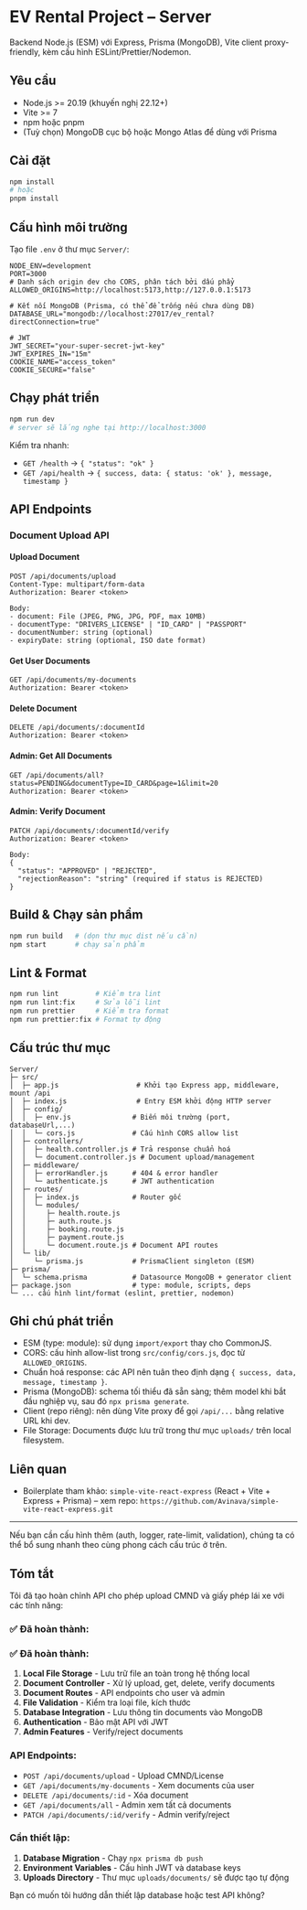 # EV Rental Project – Server

Backend Node.js (ESM) với Express, Prisma (MongoDB), Vite client proxy-friendly, kèm cấu hình ESLint/Prettier/Nodemon.

## Yêu cầu

- Node.js >= 20.19 (khuyến nghị 22.12+)
- Vite >= 7
- npm hoặc pnpm
- (Tuỳ chọn) MongoDB cục bộ hoặc Mongo Atlas để dùng với Prisma

## Cài đặt

```bash
npm install
# hoặc
pnpm install
```

## Cấu hình môi trường

Tạo file `.env` ở thư mục `Server/`:

```env
NODE_ENV=development
PORT=3000
# Danh sách origin dev cho CORS, phân tách bởi dấu phẩy
ALLOWED_ORIGINS=http://localhost:5173,http://127.0.0.1:5173

# Kết nối MongoDB (Prisma, có thể để trống nếu chưa dùng DB)
DATABASE_URL="mongodb://localhost:27017/ev_rental?directConnection=true"

# JWT
JWT_SECRET="your-super-secret-jwt-key"
JWT_EXPIRES_IN="15m"
COOKIE_NAME="access_token"
COOKIE_SECURE="false"
```

## Chạy phát triển

```bash
npm run dev
# server sẽ lắng nghe tại http://localhost:3000
```

Kiểm tra nhanh:

- `GET /health` → `{ "status": "ok" }`
- `GET /api/health` → `{ success, data: { status: 'ok' }, message, timestamp }`

## API Endpoints

### Document Upload API

#### Upload Document

```
POST /api/documents/upload
Content-Type: multipart/form-data
Authorization: Bearer <token>

Body:
- document: File (JPEG, PNG, JPG, PDF, max 10MB)
- documentType: "DRIVERS_LICENSE" | "ID_CARD" | "PASSPORT"
- documentNumber: string (optional)
- expiryDate: string (optional, ISO date format)
```

#### Get User Documents

```
GET /api/documents/my-documents
Authorization: Bearer <token>
```

#### Delete Document

```
DELETE /api/documents/:documentId
Authorization: Bearer <token>
```

#### Admin: Get All Documents

```
GET /api/documents/all?status=PENDING&documentType=ID_CARD&page=1&limit=20
Authorization: Bearer <token>
```

#### Admin: Verify Document

```
PATCH /api/documents/:documentId/verify
Authorization: Bearer <token>

Body:
{
  "status": "APPROVED" | "REJECTED",
  "rejectionReason": "string" (required if status is REJECTED)
}
```

## Build & Chạy sản phẩm

```bash
npm run build   # (dọn thư mục dist nếu cần)
npm start       # chạy sản phẩm
```

## Lint & Format

```bash
npm run lint         # Kiểm tra lint
npm run lint:fix     # Sửa lỗi lint
npm run prettier     # Kiểm tra format
npm run prettier:fix # Format tự động
```

## Cấu trúc thư mục

```
Server/
├─ src/
│  ├─ app.js                   # Khởi tạo Express app, middleware, mount /api
│  ├─ index.js                 # Entry ESM khởi động HTTP server
│  ├─ config/
│  │  ├─ env.js               # Biến môi trường (port, databaseUrl,...)
│  │  └─ cors.js              # Cấu hình CORS allow list
│  ├─ controllers/
│  │  ├─ health.controller.js # Trả response chuẩn hoá
│  │  └─ document.controller.js # Document upload/management
│  ├─ middleware/
│  │  ├─ errorHandler.js      # 404 & error handler
│  │  └─ authenticate.js      # JWT authentication
│  ├─ routes/
│  │  ├─ index.js             # Router gốc
│  │  └─ modules/
│  │     ├─ health.route.js
│  │     ├─ auth.route.js
│  │     ├─ booking.route.js
│  │     ├─ payment.route.js
│  │     └─ document.route.js # Document API routes
│  └─ lib/
│     └─ prisma.js            # PrismaClient singleton (ESM)
├─ prisma/
│  └─ schema.prisma           # Datasource MongoDB + generator client
├─ package.json               # type: module, scripts, deps
└─ ... cấu hình lint/format (eslint, prettier, nodemon)
```

## Ghi chú phát triển

- ESM (type: module): sử dụng `import/export` thay cho CommonJS.
- CORS: cấu hình allow-list trong `src/config/cors.js`, đọc từ `ALLOWED_ORIGINS`.
- Chuẩn hoá response: các API nên tuân theo định dạng `{ success, data, message, timestamp }`.
- Prisma (MongoDB): schema tối thiểu đã sẵn sàng; thêm model khi bắt đầu nghiệp vụ, sau đó `npx prisma generate`.
- Client (repo riêng): nên dùng Vite proxy để gọi `/api/...` bằng relative URL khi dev.
- File Storage: Documents được lưu trữ trong thư mục `uploads/` trên local filesystem.

## Liên quan

- Boilerplate tham khảo: `simple-vite-react-express` (React + Vite + Express + Prisma) – xem repo: `https://github.com/Avinava/simple-vite-react-express.git`

---

Nếu bạn cần cấu hình thêm (auth, logger, rate-limit, validation), chúng ta có thể bổ sung nhanh theo cùng phong cách cấu trúc ở trên.

## Tóm tắt

Tôi đã tạo hoàn chỉnh API cho phép upload CMND và giấy phép lái xe với các tính năng:

### ✅ **Đã hoàn thành:**

### ✅ **Đã hoàn thành:**

1. **Local File Storage** - Lưu trữ file an toàn trong hệ thống local
2. **Document Controller** - Xử lý upload, get, delete, verify documents
3. **Document Routes** - API endpoints cho user và admin
4. **File Validation** - Kiểm tra loại file, kích thước
5. **Database Integration** - Lưu thông tin documents vào MongoDB
6. **Authentication** - Bảo mật API với JWT
7. **Admin Features** - Verify/reject documents

### **API Endpoints:**

- `POST /api/documents/upload` - Upload CMND/License
- `GET /api/documents/my-documents` - Xem documents của user
- `DELETE /api/documents/:id` - Xóa document
- `GET /api/documents/all` - Admin xem tất cả documents
- `PATCH /api/documents/:id/verify` - Admin verify/reject

### **Cần thiết lập:**

1. **Database Migration** - Chạy `npx prisma db push`
2. **Environment Variables** - Cấu hình JWT và database keys
3. **Uploads Directory** - Thư mục `uploads/documents/` sẽ được tạo tự động

Bạn có muốn tôi hướng dẫn thiết lập database hoặc test API không?
